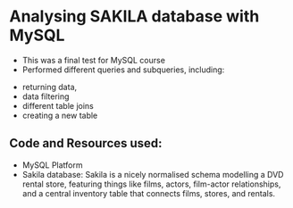 # Analysing SAKILA database with MySQL

* This was a final test for MySQL course
* Performed different queries and subqueries, including:
- returning data, 
- data filtering 
- different table joins
- creating a new table

## Code and Resources used:
* MySQL Platform
* Sakila database: Sakila is a nicely normalised schema modelling a DVD rental store, featuring things like films, actors, film-actor relationships, and a central inventory table that connects films, stores, and rentals.
